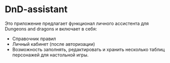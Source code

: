 # DnD-assistant

Это приложение предлагает функционал личного ассистента для Dungeons and dragons и включает в себя:
- Справочник правил
- Личный кабинет (после авторизации)
- Возможность заполнять, редактировать и хранить несколько таблиц персонажей для настольной игры.
